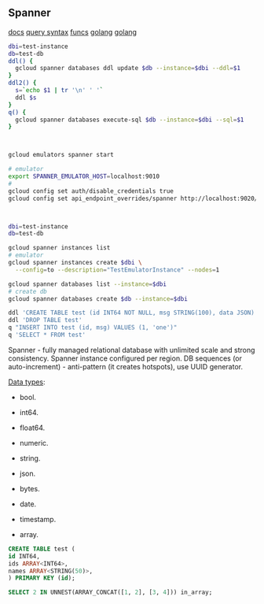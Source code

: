 Spanner
-

[docs](https://cloud.google.com/spanner/docs/apis)
[query syntax](https://cloud.google.com/spanner/docs/reference/standard-sql/query-syntax#having_clause)
[funcs](https://cloud.google.com/spanner/docs/reference/standard-sql/syntax)
[golang](https://cloud.google.com/spanner/docs/getting-started/go)
[golang](https://pkg.go.dev/cloud.google.com/go/spanner)

````sh
dbi=test-instance
db=test-db
ddl() {
  gcloud spanner databases ddl update $db --instance=$dbi --ddl=$1
}
ddl2() {
  s=`echo $1 | tr '\n' ' '`
  ddl $s
}
q() {
  gcloud spanner databases execute-sql $db --instance=$dbi --sql=$1
}



gcloud emulators spanner start

# emulator
export SPANNER_EMULATOR_HOST=localhost:9010
#
gcloud config set auth/disable_credentials true
gcloud config set api_endpoint_overrides/spanner http://localhost:9020/



dbi=test-instance
db=test-db

gcloud spanner instances list
# emulator
gcloud spanner instances create $dbi \
  --config=to --description="TestEmulatorInstance" --nodes=1

gcloud spanner databases list --instance=$dbi
# create db
gcloud spanner databases create $db --instance=$dbi

ddl 'CREATE TABLE test (id INT64 NOT NULL, msg STRING(100), data JSON) PRIMARY KEY(id)'
ddl 'DROP TABLE test'
q "INSERT INTO test (id, msg) VALUES (1, 'one')"
q 'SELECT * FROM test'

````

Spanner - fully managed relational database with unlimited scale and strong consistency.
Spanner instance configured per region.
DB sequences (or auto-increment) - anti-pattern (it creates hotspots), use UUID generator.

[Data types](https://cloud.google.com/spanner/docs/reference/standard-sql/data-types):
* bool.
* int64.
* float64.
* numeric.
* string.
* json.
* bytes.
* date.
* timestamp.

* array.

````sql
CREATE TABLE test (
id INT64,
ids ARRAY<INT64>,
names ARRAY<STRING(50)>,
) PRIMARY KEY (id);

SELECT 2 IN UNNEST(ARRAY_CONCAT([1, 2], [3, 4])) in_array;

````

